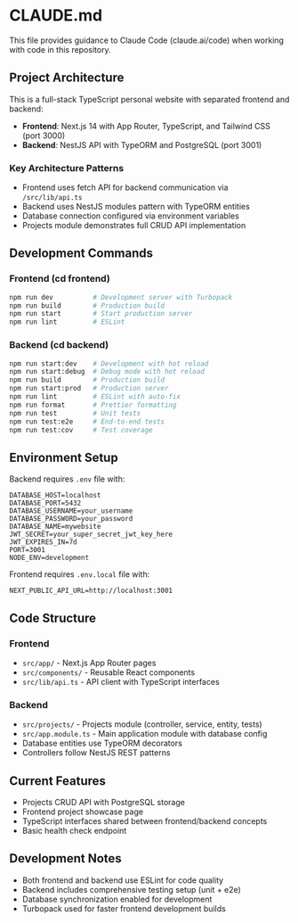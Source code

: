 # CLAUDE.md

This file provides guidance to Claude Code (claude.ai/code) when working with code in this repository.

## Project Architecture

This is a full-stack TypeScript personal website with separated frontend and backend:

- **Frontend**: Next.js 14 with App Router, TypeScript, and Tailwind CSS (port 3000)
- **Backend**: NestJS API with TypeORM and PostgreSQL (port 3001)

### Key Architecture Patterns
- Frontend uses fetch API for backend communication via `/src/lib/api.ts`
- Backend uses NestJS modules pattern with TypeORM entities
- Database connection configured via environment variables
- Projects module demonstrates full CRUD API implementation

## Development Commands

### Frontend (cd frontend)
```bash
npm run dev          # Development server with Turbopack
npm run build        # Production build
npm run start        # Start production server
npm run lint         # ESLint
```

### Backend (cd backend)
```bash
npm run start:dev    # Development with hot reload
npm run start:debug  # Debug mode with hot reload
npm run build        # Production build
npm run start:prod   # Production server
npm run lint         # ESLint with auto-fix
npm run format       # Prettier formatting
npm run test         # Unit tests
npm run test:e2e     # End-to-end tests
npm run test:cov     # Test coverage
```

## Environment Setup

Backend requires `.env` file with:
```
DATABASE_HOST=localhost
DATABASE_PORT=5432
DATABASE_USERNAME=your_username
DATABASE_PASSWORD=your_password
DATABASE_NAME=mywebsite
JWT_SECRET=your_super_secret_jwt_key_here
JWT_EXPIRES_IN=7d
PORT=3001
NODE_ENV=development
```

Frontend requires `.env.local` file with:
```
NEXT_PUBLIC_API_URL=http://localhost:3001
```

## Code Structure

### Frontend
- `src/app/` - Next.js App Router pages
- `src/components/` - Reusable React components
- `src/lib/api.ts` - API client with TypeScript interfaces

### Backend
- `src/projects/` - Projects module (controller, service, entity, tests)
- `src/app.module.ts` - Main application module with database config
- Database entities use TypeORM decorators
- Controllers follow NestJS REST patterns

## Current Features
- Projects CRUD API with PostgreSQL storage
- Frontend project showcase page
- TypeScript interfaces shared between frontend/backend concepts
- Basic health check endpoint

## Development Notes
- Both frontend and backend use ESLint for code quality
- Backend includes comprehensive testing setup (unit + e2e)
- Database synchronization enabled for development
- Turbopack used for faster frontend development builds